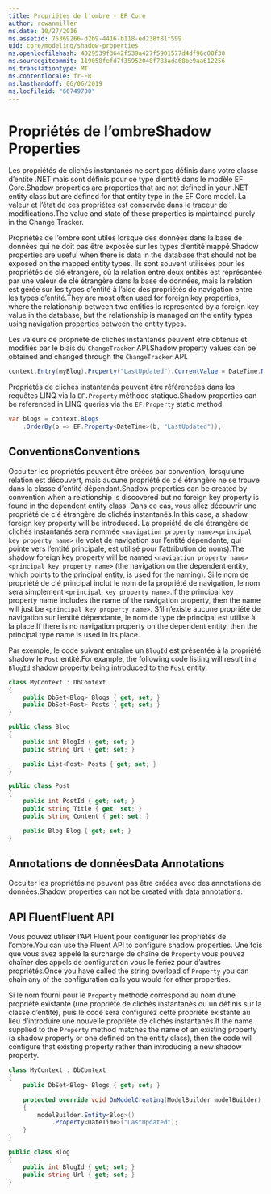 ```yaml
---
title: Propriétés de l’ombre - EF Core
author: rowanmiller
ms.date: 10/27/2016
ms.assetid: 75369266-d2b9-4416-b118-ed238f81f599
uid: core/modeling/shadow-properties
ms.openlocfilehash: 4029539f3642f539a427f5901577d4df96c00f30
ms.sourcegitcommit: 119058fefd7f35952048f783ada68be9aa612256
ms.translationtype: MT
ms.contentlocale: fr-FR
ms.lasthandoff: 06/06/2019
ms.locfileid: "66749700"
---
```

# <a name="shadow-properties"></a><span data-ttu-id="0d5a3-102">Propriétés de l’ombre</span><span class="sxs-lookup"><span data-stu-id="0d5a3-102">Shadow Properties</span></span>

<span data-ttu-id="0d5a3-103">Les propriétés de clichés instantanés ne sont pas définis dans votre classe d’entité .NET mais sont définis pour ce type d’entité dans le modèle EF Core.</span><span class="sxs-lookup"><span data-stu-id="0d5a3-103">Shadow properties are properties that are not defined in your .NET entity class but are defined for that entity type in the EF Core model.</span></span> <span data-ttu-id="0d5a3-104">La valeur et l’état de ces propriétés est conservée dans le traceur de modifications.</span><span class="sxs-lookup"><span data-stu-id="0d5a3-104">The value and state of these properties is maintained purely in the Change Tracker.</span></span>

<span data-ttu-id="0d5a3-105">Propriétés de l’ombre sont utiles lorsque des données dans la base de données qui ne doit pas être exposée sur les types d’entité mappé.</span><span class="sxs-lookup"><span data-stu-id="0d5a3-105">Shadow properties are useful when there is data in the database that should not be exposed on the mapped entity types.</span></span> <span data-ttu-id="0d5a3-106">Ils sont souvent utilisées pour les propriétés de clé étrangère, où la relation entre deux entités est représentée par une valeur de clé étrangère dans la base de données, mais la relation est gérée sur les types d’entité à l’aide des propriétés de navigation entre les types d’entité.</span><span class="sxs-lookup"><span data-stu-id="0d5a3-106">They are most often used for foreign key properties, where the relationship between two entities is represented by a foreign key value in the database, but the relationship is managed on the entity types using navigation properties between the entity types.</span></span>

<span data-ttu-id="0d5a3-107">Les valeurs de propriété de clichés instantanés peuvent être obtenus et modifiés par le biais du `ChangeTracker` API.</span><span class="sxs-lookup"><span data-stu-id="0d5a3-107">Shadow property values can be obtained and changed through the `ChangeTracker` API.</span></span>

``` csharp
context.Entry(myBlog).Property("LastUpdated").CurrentValue = DateTime.Now;
```

<span data-ttu-id="0d5a3-108">Propriétés de clichés instantanés peuvent être référencées dans les requêtes LINQ via la `EF.Property` méthode statique.</span><span class="sxs-lookup"><span data-stu-id="0d5a3-108">Shadow properties can be referenced in LINQ queries via the `EF.Property` static method.</span></span>

``` csharp
var blogs = context.Blogs
    .OrderBy(b => EF.Property<DateTime>(b, "LastUpdated"));
```

## <a name="conventions"></a><span data-ttu-id="0d5a3-109">Conventions</span><span class="sxs-lookup"><span data-stu-id="0d5a3-109">Conventions</span></span>

<span data-ttu-id="0d5a3-110">Occulter les propriétés peuvent être créées par convention, lorsqu’une relation est découvert, mais aucune propriété de clé étrangère ne se trouve dans la classe d’entité dépendant.</span><span class="sxs-lookup"><span data-stu-id="0d5a3-110">Shadow properties can be created by convention when a relationship is discovered but no foreign key property is found in the dependent entity class.</span></span> <span data-ttu-id="0d5a3-111">Dans ce cas, vous allez découvrir une propriété de clé étrangère de clichés instantanés.</span><span class="sxs-lookup"><span data-stu-id="0d5a3-111">In this case, a shadow foreign key property will be introduced.</span></span> <span data-ttu-id="0d5a3-112">La propriété de clé étrangère de clichés instantanés sera nommée `<navigation property name><principal key property name>` (le volet de navigation sur l’entité dépendante, qui pointe vers l’entité principale, est utilisé pour l’attribution de noms).</span><span class="sxs-lookup"><span data-stu-id="0d5a3-112">The shadow foreign key property will be named `<navigation property name><principal key property name>` (the navigation on the dependent entity, which points to the principal entity, is used for the naming).</span></span> <span data-ttu-id="0d5a3-113">Si le nom de propriété de clé principal inclut le nom de la propriété de navigation, le nom sera simplement `<principal key property name>`.</span><span class="sxs-lookup"><span data-stu-id="0d5a3-113">If the principal key property name includes the name of the navigation property, then the name will just be `<principal key property name>`.</span></span> <span data-ttu-id="0d5a3-114">S’il n’existe aucune propriété de navigation sur l’entité dépendante, le nom de type de principal est utilisé à la place.</span><span class="sxs-lookup"><span data-stu-id="0d5a3-114">If there is no navigation property on the dependent entity, then the principal type name is used in its place.</span></span>

<span data-ttu-id="0d5a3-115">Par exemple, le code suivant entraîne un `BlogId` est présentée à la propriété shadow le `Post` entité.</span><span class="sxs-lookup"><span data-stu-id="0d5a3-115">For example, the following code listing will result in a `BlogId` shadow property being introduced to the `Post` entity.</span></span>

<!-- [!code-csharp[Main](samples/core/Modeling/Conventions/Samples/ShadowForeignKey.cs)] -->
``` csharp
class MyContext : DbContext
{
    public DbSet<Blog> Blogs { get; set; }
    public DbSet<Post> Posts { get; set; }
}

public class Blog
{
    public int BlogId { get; set; }
    public string Url { get; set; }

    public List<Post> Posts { get; set; }
}

public class Post
{
    public int PostId { get; set; }
    public string Title { get; set; }
    public string Content { get; set; }

    public Blog Blog { get; set; }
}
```

## <a name="data-annotations"></a><span data-ttu-id="0d5a3-116">Annotations de données</span><span class="sxs-lookup"><span data-stu-id="0d5a3-116">Data Annotations</span></span>

<span data-ttu-id="0d5a3-117">Occulter les propriétés ne peuvent pas être créées avec des annotations de données.</span><span class="sxs-lookup"><span data-stu-id="0d5a3-117">Shadow properties can not be created with data annotations.</span></span>

## <a name="fluent-api"></a><span data-ttu-id="0d5a3-118">API Fluent</span><span class="sxs-lookup"><span data-stu-id="0d5a3-118">Fluent API</span></span>

<span data-ttu-id="0d5a3-119">Vous pouvez utiliser l’API Fluent pour configurer les propriétés de l’ombre.</span><span class="sxs-lookup"><span data-stu-id="0d5a3-119">You can use the Fluent API to configure shadow properties.</span></span> <span data-ttu-id="0d5a3-120">Une fois que vous avez appelé la surcharge de chaîne de `Property` vous pouvez chaîner des appels de configuration vous le feriez pour d’autres propriétés.</span><span class="sxs-lookup"><span data-stu-id="0d5a3-120">Once you have called the string overload of `Property` you can chain any of the configuration calls you would for other properties.</span></span>

<span data-ttu-id="0d5a3-121">Si le nom fourni pour le `Property` méthode correspond au nom d’une propriété existante (une propriété de clichés instantanés ou un définis sur la classe d’entité), puis le code sera configurez cette propriété existante au lieu d’introduire une nouvelle propriété de clichés instantanés.</span><span class="sxs-lookup"><span data-stu-id="0d5a3-121">If the name supplied to the `Property` method matches the name of an existing property (a shadow property or one defined on the entity class), then the code will configure that existing property rather than introducing a new shadow property.</span></span>

<!-- [!code-csharp[Main](samples/core/Modeling/FluentAPI/Samples/ShadowProperty.cs?highlight=7,8)] -->
``` csharp
class MyContext : DbContext
{
    public DbSet<Blog> Blogs { get; set; }

    protected override void OnModelCreating(ModelBuilder modelBuilder)
    {
        modelBuilder.Entity<Blog>()
            .Property<DateTime>("LastUpdated");
    }
}

public class Blog
{
    public int BlogId { get; set; }
    public string Url { get; set; }
}
```
